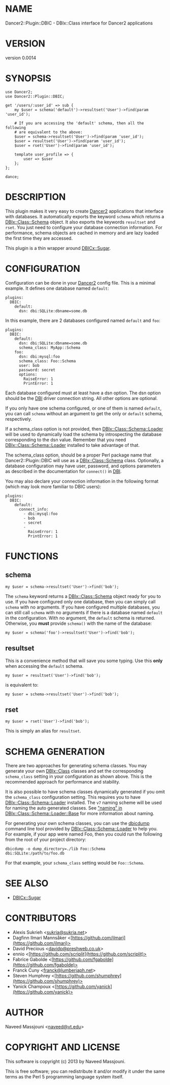 # NAME

Dancer2::Plugin::DBIC - DBIx::Class interface for Dancer2 applications

# VERSION

version 0.0014

# SYNOPSIS

    use Dancer2;
    use Dancer2::Plugin::DBIC;

    get '/users/:user_id' => sub {
        my $user = schema('default')->resultset('User')->find(param 'user_id');

        # If you are accessing the 'default' schema, then all the following
        # are equivalent to the above:
        $user = schema->resultset('User')->find(param 'user_id');
        $user = resultset('User')->find(param 'user_id');
        $user = rset('User')->find(param 'user_id');

        template user_profile => {
            user => $user
        };
    };

    dance;

# DESCRIPTION

This plugin makes it very easy to create [Dancer2](https://metacpan.org/pod/Dancer2) applications that interface
with databases.
It automatically exports the keyword `schema` which returns a
[DBIx::Class::Schema](https://metacpan.org/pod/DBIx::Class::Schema) object.
It also exports the keywords `resultset` and `rset`.
You just need to configure your database connection information.
For performance, schema objects are cached in memory
and are lazy loaded the first time they are accessed.

This plugin is a thin wrapper around [DBICx::Sugar](https://metacpan.org/pod/DBICx::Sugar).

# CONFIGURATION

Configuration can be done in your [Dancer2](https://metacpan.org/pod/Dancer2) config file.
This is a minimal example. It defines one database named `default`:

    plugins:
      DBIC:
        default:
          dsn: dbi:SQLite:dbname=some.db

In this example, there are 2 databases configured named `default` and `foo`:

    plugins:
      DBIC:
        default:
          dsn: dbi:SQLite:dbname=some.db
          schema_class: MyApp::Schema
        foo:
          dsn: dbi:mysql:foo
          schema_class: Foo::Schema
          user: bob
          password: secret
          options:
            RaiseError: 1
            PrintError: 1

Each database configured must at least have a dsn option.
The dsn option should be the [DBI](https://metacpan.org/pod/DBI) driver connection string.
All other options are optional.

If you only have one schema configured, or one of them is named
`default`, you can call `schema` without an argument to get the only
or `default` schema, respectively.

If a schema\_class option is not provided, then [DBIx::Class::Schema::Loader](https://metacpan.org/pod/DBIx::Class::Schema::Loader)
will be used to dynamically load the schema by introspecting the database
corresponding to the dsn value.
Remember that you need [DBIx::Class::Schema::Loader](https://metacpan.org/pod/DBIx::Class::Schema::Loader) installed to take
advantage of that.

The schema\_class option, should be a proper Perl package name that
Dancer2::Plugin::DBIC will use as a [DBIx::Class::Schema](https://metacpan.org/pod/DBIx::Class::Schema) class.
Optionally, a database configuration may have user, password, and options
parameters as described in the documentation for `connect()` in [DBI](https://metacpan.org/pod/DBI).

You may also declare your connection information in the following format
(which may look more familiar to DBIC users):

    plugins:
      DBIC:
        default:
          connect_info:
            - dbi:mysql:foo
            - bob
            - secret
            -
              RaiseError: 1
              PrintError: 1

# FUNCTIONS

## schema

    my $user = schema->resultset('User')->find('bob');

The `schema` keyword returns a [DBIx::Class::Schema](https://metacpan.org/pod/DBIx::Class::Schema) object ready for you to
use.
If you have configured only one database, then you can simply call `schema`
with no arguments.
If you have configured multiple databases,
you can still call `schema` with no arguments if there is a database
named `default` in the configuration.
With no argument, the `default` schema is returned.
Otherwise, you **must** provide `schema()` with the name of the database:

    my $user = schema('foo')->resultset('User')->find('bob');

## resultset

This is a convenience method that will save you some typing.
Use this **only** when accessing the `default` schema.

    my $user = resultset('User')->find('bob');

is equivalent to:

    my $user = schema->resultset('User')->find('bob');

## rset

    my $user = rset('User')->find('bob');

This is simply an alias for `resultset`.

# SCHEMA GENERATION

There are two approaches for generating schema classes.
You may generate your own [DBIx::Class](https://metacpan.org/pod/DBIx::Class) classes and set
the corresponding `schema_class` setting in your configuration as shown above.
This is the recommended approach for performance and stability.

It is also possible to have schema classes dynamically generated
if you omit the `schema_class` configuration setting.
This requires you to have [DBIx::Class::Schema::Loader](https://metacpan.org/pod/DBIx::Class::Schema::Loader) installed.
The `v7` naming scheme will be used for naming the auto generated classes.
See ["naming" in DBIx::Class::Schema::Loader::Base](https://metacpan.org/pod/DBIx::Class::Schema::Loader::Base#naming) for more information about
naming.

For generating your own schema classes,
you can use the [dbicdump](https://metacpan.org/pod/dbicdump) command line tool provided by
[DBIx::Class::Schema::Loader](https://metacpan.org/pod/DBIx::Class::Schema::Loader) to help you.
For example, if your app were named Foo, then you could run the following
from the root of your project directory:

    dbicdump -o dump_directory=./lib Foo::Schema dbi:SQLite:/path/to/foo.db

For that example, your `schema_class` setting would be `Foo::Schema`.

# SEE ALSO

- [DBICx::Sugar](https://metacpan.org/pod/DBICx::Sugar)

# CONTRIBUTORS

- Alexis Sukrieh &lt;sukria@sukria.net>
- Dagfinn Ilmari Mannsåker <[https://github.com/ilmari](https://github.com/ilmari)>
- David Precious &lt;davidp@preshweb.co.uk>
- ennio <[https://github.com/scriplit](https://github.com/scriplit)>
- Fabrice Gabolde <[https://github.com/fgabolde](https://github.com/fgabolde)>
- Franck Cuny &lt;franck@lumberjaph.net>
- Steven Humphrey <[https://github.com/shumphrey](https://github.com/shumphrey)>
- Yanick Champoux <[https://github.com/yanick](https://github.com/yanick)>

# AUTHOR

Naveed Massjouni &lt;naveed@vt.edu>

# COPYRIGHT AND LICENSE

This software is copyright (c) 2013 by Naveed Massjouni.

This is free software; you can redistribute it and/or modify it under
the same terms as the Perl 5 programming language system itself.
